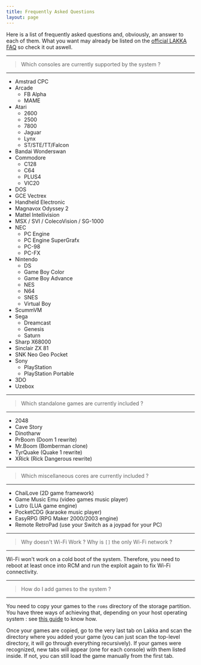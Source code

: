 ```yaml
---
title: Frequently Asked Questions
layout: page
---
```


Here is a list of frequently asked questions and, obviously, an answer to each of them. What you want may already be listed on the [official LAKKA FAQ](http://www.lakka.tv/doc/FAQ/) so check it out aswell.

***
> Which consoles are currently supported by the system ?

***

* Amstrad CPC
* Arcade
    * FB Alpha
    * MAME
* Atari
    * 2600
    * 2500
    * 7800
    * Jaguar
    * Lynx
    * ST/STE/TT/Falcon
* Bandai Wonderswan
* Commodore
    * C128
    * C64
    * PLUS4
    * VIC20
* DOS
* GCE Vectrex
* Handheld Electronic
* Magnavox Odyssey 2
* Mattel Intellivision
* MSX / SVI / ColecoVision / SG-1000
* NEC
    * PC Engine
    * PC Engine SuperGrafx
    * PC-98
    * PC-FX
* Nintendo
    * DS
    * Game Boy Color
    * Game Boy Advance
    * NES
    * N64
    * SNES
    * Virtual Boy
* ScummVM
* Sega
    * Dreamcast
    * Genesis
    * Saturn
* Sharp X68000
* Sinclair ZX 81
* SNK Neo Geo Pocket
* Sony
    * PlayStation
    * PlayStation Portable
* 3DO
* Uzebox

***
> Which standalone games are currently included ? 

***

* 2048
* Cave Story
* Dinotharw
* PrBoom (Doom 1 rewrite)
* Mr.Boom (Bomberman clone)
* TyrQuake (Quake 1 rewrite)
* XRick (Rick Dangerous rewrite)

***
> Which miscellaneous cores are currently included ?

***

* ChaiLove (2D game framework)
* Game Music Emu (video games music player)
* Lutro (LUA game engine)
* PocketCDG (karaoke music player)
* EasyRPG (RPG Maker 2000/2003 engine)
* Remote RetroPad (use your Switch as a joypad for your PC)

***
> Why doesn't Wi-Fi Work ?
> Why is `[]` the only Wi-Fi network ?

***

Wi-Fi won't work on a cold boot of the system. Therefore, you need to reboot at least once into RCM and run the exploit again to fix Wi-Fi connectivity.

***
> How do I add games to the system ?

***

You need to copy your games to the `roms` directory of the storage partition. You have three ways of achieving that, depending on your host operating system : see [this guide](http://www.lakka.tv/doc/Accessing-Lakka-filesystem/) to know how.

Once your games are copied, go to the very last tab on Lakka and scan the directory where you added your game (you can just scan the top-level directory, it will go through everything recursively). If your games were recognized, new tabs will appear (one for each console) with them listed inside. If not, you can still load the game manually from the first tab.
